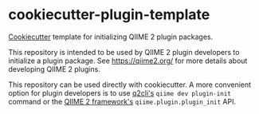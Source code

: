 # cookiecutter-plugin-template

[Cookiecutter](http://cookiecutter.readthedocs.io/en/latest/) template for initializing QIIME 2 plugin packages.

This repository is intended to be used by QIIME 2 plugin developers to initialize a plugin package. See https://qiime2.org/ for more details about developing QIIME 2 plugins.

This repository can be used directly with cookiecutter. A more convenient option for plugin developers is to use [q2cli's](https://github.com/qiime2/q2cli) `qiime dev plugin-init` command or the [QIIME 2 framework's](https://github.com/qiime2/qiime2) `qiime.plugin.plugin_init` API.
